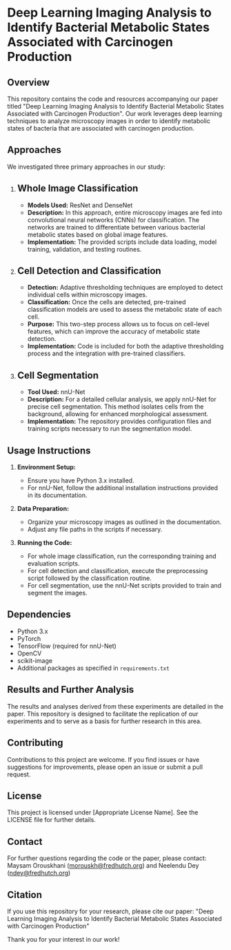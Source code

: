 Deep Learning Imaging Analysis to Identify Bacterial Metabolic States Associated with Carcinogen Production
=============================================================================================================

Overview
--------
This repository contains the code and resources accompanying our paper titled "Deep Learning Imaging Analysis to Identify Bacterial Metabolic States Associated with Carcinogen Production". Our work leverages deep learning techniques to analyze microscopy images in order to identify metabolic states of bacteria that are associated with carcinogen production.

Approaches
----------
We investigated three primary approaches in our study:

1. Whole Image Classification
   --------------------------------
   - **Models Used:** ResNet and DenseNet
   - **Description:** In this approach, entire microscopy images are fed into convolutional neural networks (CNNs) for classification. The networks are trained to differentiate between various bacterial metabolic states based on global image features.
   - **Implementation:** The provided scripts include data loading, model training, validation, and testing routines.

2. Cell Detection and Classification
   --------------------------------------
   - **Detection:** Adaptive thresholding techniques are employed to detect individual cells within microscopy images.
   - **Classification:** Once the cells are detected, pre-trained classification models are used to assess the metabolic state of each cell.
   - **Purpose:** This two-step process allows us to focus on cell-level features, which can improve the accuracy of metabolic state detection.
   - **Implementation:** Code is included for both the adaptive thresholding process and the integration with pre-trained classifiers.

3. Cell Segmentation
   --------------------
   - **Tool Used:** nnU-Net
   - **Description:** For a detailed cellular analysis, we apply nnU-Net for precise cell segmentation. This method isolates cells from the background, allowing for enhanced morphological assessment.
   - **Implementation:** The repository provides configuration files and training scripts necessary to run the segmentation model.

Usage Instructions
------------------
1. **Environment Setup:**  
   - Ensure you have Python 3.x installed.
   - For nnU-Net, follow the additional installation instructions provided in its documentation.

2. **Data Preparation:**  
   - Organize your microscopy images as outlined in the documentation.
   - Adjust any file paths in the scripts if necessary.

3. **Running the Code:**  
   - For whole image classification, run the corresponding training and evaluation scripts.
   - For cell detection and classification, execute the preprocessing script followed by the classification routine.
   - For cell segmentation, use the nnU-Net scripts provided to train and segment the images.

Dependencies
------------
- Python 3.x
- PyTorch
- TensorFlow (required for nnU-Net)
- OpenCV
- scikit-image
- Additional packages as specified in `requirements.txt`

Results and Further Analysis
------------------------------
The results and analyses derived from these experiments are detailed in the paper. This repository is designed to facilitate the replication of our experiments and to serve as a basis for further research in this area.

Contributing
------------
Contributions to this project are welcome. If you find issues or have suggestions for improvements, please open an issue or submit a pull request.

License
-------
This project is licensed under [Appropriate License Name]. See the LICENSE file for further details.

Contact
-------
For further questions regarding the code or the paper, please contact:
Maysam Orouskhani (morouskh@fredhutch.org) and Neelendu Dey (ndey@fredhutch.org)

Citation
--------
If you use this repository for your research, please cite our paper:
"Deep Learning Imaging Analysis to Identify Bacterial Metabolic States Associated with Carcinogen Production"

Thank you for your interest in our work!
